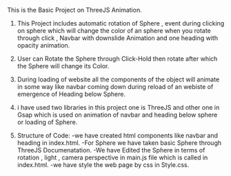 This is the Basic Project on ThreeJS Animation.

1. This Project includes automatic rotation of Sphere , event during clicking on sphere which will change the color of an sphere when you rotate through click , Navbar with downslide Animation and one heading with opacity animation.

2. User can Rotate the Sphere through Click-Hold then rotate after which the Sphere will change its Color.

3. During loading of website all the components of the object will animate in some way like navbar coming down during reload of an webiste of emergence of Heading below Sphere.

4. i have used two libraries in this project one is ThreeJS and other one in Gsap which is used on animation of navbar and heading below sphere or loading of Sphere.

5. Structure of Code:
   -we have created html components like navbar and heading in index.html.
   -For Sphere we have taken basic Sphere through ThreeJS Documenatation.
   -We have Edited the Sphere in terms of rotation , light , camera perspective in main.js file which is called in index.html.
   -we have style the web page by css in Style.css.
